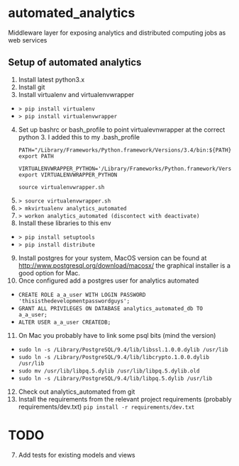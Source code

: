 # automated_analytics
Middleware layer for exposing analytics and distributed computing jobs as web services

## Setup of automated analytics

1. Install latest python3.x
2. Install git
3. Install virtualenv and virtualenvwrapper
 * `> pip install virtualenv`
 * `> pip install virtualenvwrapper`
4. Set up bashrc or bash_profile to point virtualevnwrapper at the correct
python 3. I added this to my .bash_profile
    ```
    PATH="/Library/Frameworks/Python.framework/Versions/3.4/bin:${PATH}"
    export PATH

    VIRTUALENVWRAPPER_PYTHON='/Library/Frameworks/Python.framework/Versions/3.4/bin/python3'
    export VIRTUALENVWRAPPER_PYTHON

    source virtualenvwrapper.sh
    ```
5. `> source virtualenvwrapper.sh`
6. `> mkvirtualenv analytics_automated`
7. `> workon analytics_automated (discontect with deactivate)`
8. Install these libraries to this env
 * `> pip install setuptools`
 * `> pip install distribute`

9. Install postgres for your system, MacOS version can be found at
   http://www.postgresql.org/download/macosx/ the graphical installer is a
   good option for Mac.
10. Once configured add a postgres user for analytics automated
 * `CREATE ROLE a_a_user WITH LOGIN PASSWORD 'thisisthedevelopmentpasswordguys';`
 * `GRANT ALL PRIVILEGES ON DATABASE analytics_automated_db TO a_a_user;`
 * `ALTER USER a_a_user CREATEDB;`
11. On Mac you probably have to link some psql bits (mind the version)
 * `sudo ln -s /Library/PostgreSQL/9.4/lib/libssl.1.0.0.dylib /usr/lib`
 * `sudo ln -s /Library/PostgreSQL/9.4/lib/libcrypto.1.0.0.dylib /usr/lib`
 * `sudo mv /usr/lib/libpq.5.dylib /usr/lib/libpq.5.dylib.old `
 * `sudo ln -s /Library/PostgreSQL/9.4/lib/libpq.5.dylib /usr/lib`
12. Check out analytics_automated from git
13. Install the requirements from the relevant project requirements (probably requirements/dev.txt)
`pip install -r requirements/dev.txt`

TODO
====
7. Add tests for existing models and views
